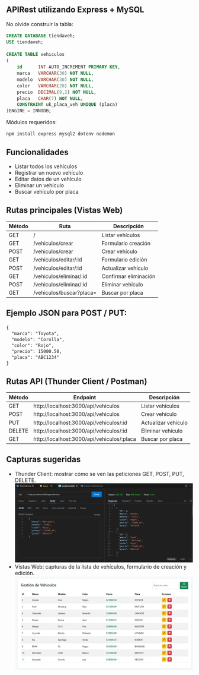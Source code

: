 ## APIRest utilizando Express + MySQL
No olvide construir la tabla:

```sql
CREATE DATABASE tiendaveh;
USE tiendaveh;

CREATE TABLE vehiculos
(
	id 		INT AUTO_INCREMENT PRIMARY KEY,
    marca 	VARCHAR(30) NOT NULL,
    modelo 	VARCHAR(30) NOT NULL,
    color 	VARCHAR(20) NOT NULL,
    precio	DECIMAL(9,2) NOT NULL,
    placa 	CHAR(7) NOT NULL,
    CONSTRAINT uk_placa_veh UNIQUE (placa)
)ENGINE = INNODB;
```
Módulos requeridos:
```
npm install express mysql2 dotenv nodemon
```

## Funcionalidades
- Listar todos los vehículos  
- Registrar un nuevo vehículo  
- Editar datos de un vehículo  
- Eliminar un vehículo  
- Buscar vehículo por placa  

## Rutas principales (Vistas Web)

| Método | Ruta                     | Descripción            |
|--------|---------------------------|-------------------------|
| GET    | /                         | Listar vehículos        |
| GET    | /vehiculos/crear           | Formulario creación     |
| POST   | /vehiculos/crear           | Crear vehículo          |
| GET    | /vehiculos/editar/:id      | Formulario edición      |
| POST   | /vehiculos/editar/:id      | Actualizar vehículo     |
| GET    | /vehiculos/eliminar/:id    | Confirmar eliminación   |
| POST   | /vehiculos/eliminar/:id    | Eliminar vehículo       |
| GET    | /vehiculos/buscar?placa=   | Buscar por placa        |

## Ejemplo JSON para POST / PUT:
```
{
  "marca": "Toyota",
  "modelo": "Corolla",
  "color": "Rojo",
  "precio": 15000.50,
  "placa": "ABC1234"
}

```
## Rutas API (Thunder Client / Postman)

| Método   | Endpoint                               | Descripción          |
|----------|----------------------------------------|----------------------|
| GET      | http://localhost:3000/api/vehiculos     | Listar vehículos      |
| POST     | http://localhost:3000/api/vehiculos     | Crear vehículo        |
| PUT      | http://localhost:3000/api/vehiculos/:id | Actualizar vehículo   |
| DELETE   | http://localhost:3000/api/vehiculos/:id | Eliminar vehículo     |
| GET      | http://localhost:3000/api/vehiculos/:placa | Buscar por placa    |

## Capturas sugeridas

- Thunder Client: mostrar cómo se ven las peticiones GET, POST, PUT, DELETE.
![Thunder Client](/img/img1.png)
- Vistas Web: capturas de la lista de vehículos, formulario de creación y edición.
![Vistas Web](/img/img2.png)
